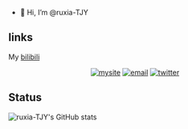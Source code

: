 - 👋 Hi, I’m @ruxia-TJY



## links

My [bilibili](https://space.bilibili.com/472663791)

<p align="center">
  <a href="https://blog.jiayublog.cn"><img src="https://img.icons8.com/fluent/96/000000/domain.png" alt="mysite"/></a>
  <a href="mailto:ruxia-tjy@gmail.com"><img src="https://img.icons8.com/color/96/000000/gmail.png" alt="email"/></a>
  <a href="https://twitter.com/ruxia37"><img src="https://img.icons8.com/color/96/000000/twitter-squared.png" alt="twitter"/></a>
</p>
<!---
ruxia-TJY/ruxia-TJY is a ✨ special ✨ repository because its `README.md` (this file) appears on your GitHub profile.
You can click the Preview link to take a look at your changes.
--->

## Status
![ruxia-TJY's GitHub stats](https://github-readme-stats.vercel.app/api?username=ruxia-TJY&show_icons=true&theme=radical)
